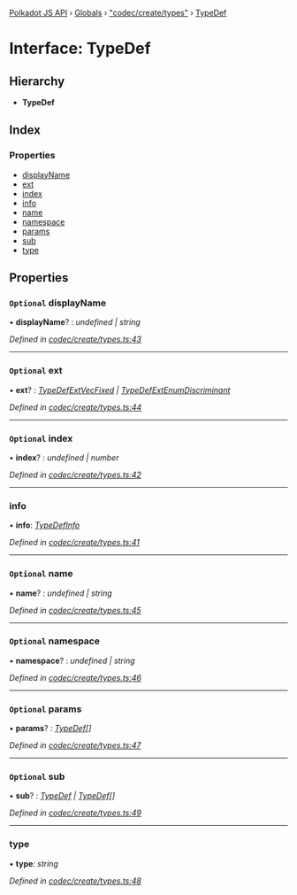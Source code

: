 [Polkadot JS API](../README.md) › [Globals](../globals.md) › ["codec/create/types"](../modules/_codec_create_types_.md) › [TypeDef](_codec_create_types_.typedef.md)

# Interface: TypeDef

## Hierarchy

* **TypeDef**

## Index

### Properties

* [displayName](_codec_create_types_.typedef.md#optional-displayname)
* [ext](_codec_create_types_.typedef.md#optional-ext)
* [index](_codec_create_types_.typedef.md#optional-index)
* [info](_codec_create_types_.typedef.md#info)
* [name](_codec_create_types_.typedef.md#optional-name)
* [namespace](_codec_create_types_.typedef.md#optional-namespace)
* [params](_codec_create_types_.typedef.md#optional-params)
* [sub](_codec_create_types_.typedef.md#optional-sub)
* [type](_codec_create_types_.typedef.md#type)

## Properties

### `Optional` displayName

• **displayName**? : *undefined | string*

*Defined in [codec/create/types.ts:43](https://github.com/polkadot-js/api/blob/e54cee1fad/packages/types/src/codec/create/types.ts#L43)*

___

### `Optional` ext

• **ext**? : *[TypeDefExtVecFixed](_codec_create_types_.typedefextvecfixed.md) | [TypeDefExtEnumDiscriminant](_codec_create_types_.typedefextenumdiscriminant.md)*

*Defined in [codec/create/types.ts:44](https://github.com/polkadot-js/api/blob/e54cee1fad/packages/types/src/codec/create/types.ts#L44)*

___

### `Optional` index

• **index**? : *undefined | number*

*Defined in [codec/create/types.ts:42](https://github.com/polkadot-js/api/blob/e54cee1fad/packages/types/src/codec/create/types.ts#L42)*

___

###  info

• **info**: *[TypeDefInfo](../enums/_codec_create_types_.typedefinfo.md)*

*Defined in [codec/create/types.ts:41](https://github.com/polkadot-js/api/blob/e54cee1fad/packages/types/src/codec/create/types.ts#L41)*

___

### `Optional` name

• **name**? : *undefined | string*

*Defined in [codec/create/types.ts:45](https://github.com/polkadot-js/api/blob/e54cee1fad/packages/types/src/codec/create/types.ts#L45)*

___

### `Optional` namespace

• **namespace**? : *undefined | string*

*Defined in [codec/create/types.ts:46](https://github.com/polkadot-js/api/blob/e54cee1fad/packages/types/src/codec/create/types.ts#L46)*

___

### `Optional` params

• **params**? : *[TypeDef](_codec_create_types_.typedef.md)[]*

*Defined in [codec/create/types.ts:47](https://github.com/polkadot-js/api/blob/e54cee1fad/packages/types/src/codec/create/types.ts#L47)*

___

### `Optional` sub

• **sub**? : *[TypeDef](_codec_create_types_.typedef.md) | [TypeDef](_codec_create_types_.typedef.md)[]*

*Defined in [codec/create/types.ts:49](https://github.com/polkadot-js/api/blob/e54cee1fad/packages/types/src/codec/create/types.ts#L49)*

___

###  type

• **type**: *string*

*Defined in [codec/create/types.ts:48](https://github.com/polkadot-js/api/blob/e54cee1fad/packages/types/src/codec/create/types.ts#L48)*
